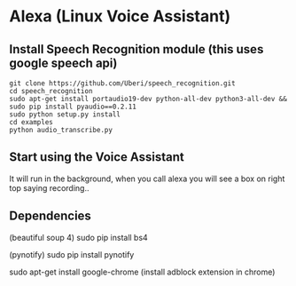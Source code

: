 # Alexa (Linux Voice Assistant)

## Install Speech Recognition module (this uses google speech api)

```
git clone https://github.com/Uberi/speech_recognition.git
cd speech_recognition
sudo apt-get install portaudio19-dev python-all-dev python3-all-dev && sudo pip install pyaudio==0.2.11
sudo python setup.py install
cd examples
python audio_transcribe.py
```

## Start using the Voice Assistant

It will run in the background, when you call alexa you will see a box on right top saying recording..

## Dependencies

(beautiful soup 4) sudo pip install bs4

(pynotify) sudo pip install pynotify

sudo apt-get install google-chrome (install adblock extension in chrome)
